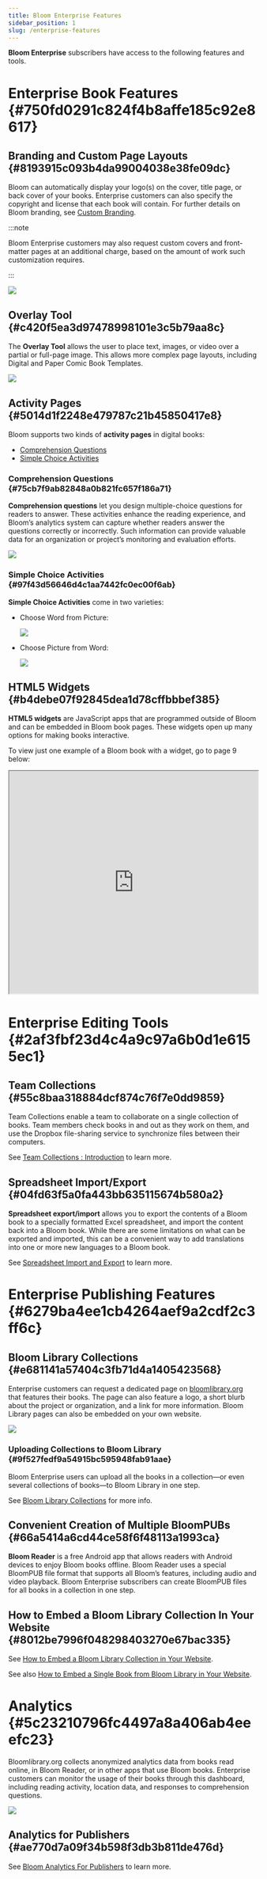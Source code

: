 ```yaml
---
title: Bloom Enterprise Features
sidebar_position: 1
slug: /enterprise-features
---
```




**Bloom Enterprise** subscribers have access to the following features and tools.


# Enterprise Book Features {#750fd0291c824f4b8affe185c92e8617}


## Branding and Custom Page Layouts {#8193915c093b4da99004038e38fe09dc}


Bloom can automatically display your logo(s) on the cover, title page, or back cover of your books. Enterprise customers can also specify the copyright and license that each book will contain. For further details on Bloom branding, see [Custom Branding](/what-branding-can-do).


:::note

Bloom Enterprise customers may also request custom covers and front-matter pages at an additional charge, based on the amount of work such customization requires.

:::




![](./enterprise-features.1a07485f-4edc-434b-8a8d-25c0b6ec5922.png)


## Overlay Tool {#c420f5ea3d97478998101e3c5b79aa8c}


The **Overlay Tool** allows the user to place text, images, or video over a partial or full-page image. This allows more complex page layouts, including Digital and Paper Comic Book Templates.


![](./enterprise-features.0bbe392d-37d9-41e6-ba58-6973fb2bcabd.png)


## Activity Pages {#5014d1f2248e479787c21b45850417e8}


Bloom supports two kinds of **activity pages** in digital books:

- [Comprehension Questions](/enterprise-features#75cb7f9ab82848a0b821fc657f186a71)
- [Simple Choice Activities](/enterprise-features#97f43d56646d4c1aa7442fc0ec00f6ab)

### Comprehension Questions {#75cb7f9ab82848a0b821fc657f186a71}


**Comprehension questions** let you design multiple-choice questions for readers to answer. These activities enhance the reading experience, and Bloom’s analytics system can capture whether readers answer the questions correctly or incorrectly. Such information can provide valuable data for an organization or project’s monitoring and evaluation efforts.


![](./enterprise-features.5881d640-62fd-4abd-8f33-c9fbd4a98707.png)


### Simple Choice Activities {#97f43d56646d4c1aa7442fc0ec00f6ab}


**Simple Choice Activities** come in two varieties:

- Choose Word from Picture:

	![](./enterprise-features.dc508183-39d0-47fa-896c-3766513e5739.png)

- Choose Picture from Word:

	![](./enterprise-features.a88d104f-c96e-409f-9390-171669493ff8.png)


## HTML5 Widgets {#b4debe07f92845dea1d78cffbbbef385}


**HTML5 widgets** are JavaScript apps that are programmed outside of Bloom and can be embedded in Bloom book pages. These widgets open up many options for making books interactive.


To view just one example of a Bloom book with a widget, go to page 9 below:


<iframe width="100%" height="450px" allow="fullscreen" allowFullScreen={true}
  src="https://bloomlibrary.org/bloom-player/bloomplayer.htm?url=https://s3.amazonaws.com/bloomharvest/educationforlife@sil.org/dce90651-e17a-4f28-a135-42fd3327c137/bloomdigital/index.htm&initiallyShowAppBar=false&paused=true&allowToggleAppBar=true&independent=false&host=docs.bloomlibrary.org"></iframe>


# Enterprise Editing Tools {#2af3fbf23d4c4a9c97a6b0d1e6155ec1}


## Team Collections {#55c8baa318884dcf874c76f7e0dd9859}


Team Collections enable a team to collaborate on a single collection of books. Team members check books in and out as they work on them, and use the Dropbox file-sharing service to synchronize files between their computers.


See [Team Collections : Introduction](/team-collections-intro) to learn more.


## Spreadsheet Import/Export {#04fd63f5a0fa443bb635115674b580a2}


**Spreadsheet export/import** allows you to export the contents of a Bloom book to a specially formatted Excel spreadsheet, and import the content back into a Bloom book. While there are some limitations on what can be exported and imported, this can be a convenient way to add translations into one or more new languages to a Bloom book.


See [Spreadsheet Import and Export](/spreadsheet-import-export) to learn more.


# Enterprise Publishing Features {#6279ba4ee1cb4264aef9a2cdf2c3ff6c}


## Bloom Library Collections {#e681141a57404c3fb71d4a1405423568}


Enterprise customers can request a dedicated page on [bloomlibrary.org](http://bloomlibrary.org/) that features their books. The page can also feature a logo, a short blurb about the project or organization, and a link for more information. Bloom Library pages can also be embedded on your own website.


![](./enterprise-features.8c54e673-e98a-4cde-9cdc-03a04a6fbedf.png)


### Uploading Collections to Bloom Library {#9f527fedf9a54915bc595948fab91aae}


Bloom Enterprise users can upload all the books in a collection—or even several collections of books—to Bloom Library in one step. 


See [Bloom Library Collections](/library-collections) for more info.


## Convenient Creation of Multiple BloomPUBs {#66a5414a6cd44ce58f6f48113a1993ca}


**Bloom Reader** is a free Android app that allows readers with Android devices to enjoy Bloom books offline. Bloom Reader uses a special BloomPUB file format that supports all Bloom’s features, including audio and video playback. Bloom Enterprise subscribers can create BloomPUB files for all books in a collection in one step.


## How to Embed a Bloom Library Collection In Your Website {#8012be7996f048298403270e67bac335}


See [How to Embed a Bloom Library Collection in Your Website](/embed-collection).


See also [How to Embed a Single Book from Bloom Library in Your Website](/embed-single-bloom-library-book).


# Analytics {#5c23210796fc4497a8a406ab4eeefc23}


Bloomlibrary.org collects anonymized analytics data from books read online, in Bloom Reader, or in other apps that use Bloom books. Enterprise customers can monitor the usage of their books through this dashboard, including reading activity, location data, and responses to comprehension questions. 


![](./enterprise-features.11e558d5-e2e8-4ce9-8e6f-3a540483d831.png)


## Analytics for Publishers {#ae770d7a09f34b598f3db3b811de476d}


See [Bloom Analytics For Publishers](/analytics-for-publishers) to learn more.


